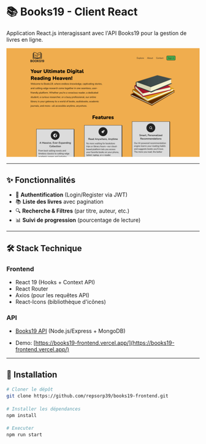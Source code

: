 # 📚 Books19 - Client React

Application React.js interagissant avec l'API Books19 pour la gestion de livres en ligne.

![Demo Screenshot](./src/assets/images/books19.demo.png) 

---

## ✨ Fonctionnalités

- 🔐 **Authentification** (Login/Register via JWT)
- 📚 **Liste des livres** avec pagination
- 🔍 **Recherche & Filtres** (par titre, auteur, etc.)
- 📊 **Suivi de progression** (pourcentage de lecture)

---

## 🛠️ Stack Technique

### Frontend
- React 19 (Hooks + Context API)
- React Router 
- Axios (pour les requêtes API)
- React-Icons (bibliothèque d'icônes)

### API
- [Books19 API](https://github.com/repsorp39/books19-api) (Node.js/Express + MongoDB)

- Demo: [https://books19-frontend.vercel.app/](https://books19-frontend.vercel.app/)
---

## 🚀 Installation

```bash
# Cloner le dépôt
git clone https://github.com/repsorp39/books19-frontend.git

# Installer les dépendances
npm install

# Executer
npm run start
